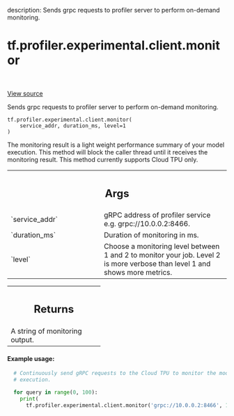 description: Sends grpc requests to profiler server to perform on-demand monitoring.

<div itemscope itemtype="http://developers.google.com/ReferenceObject">
<meta itemprop="name" content="tf.profiler.experimental.client.monitor" />
<meta itemprop="path" content="Stable" />
</div>

# tf.profiler.experimental.client.monitor

<!-- Insert buttons and diff -->

<table class="tfo-notebook-buttons tfo-api nocontent" align="left">

</table>

<a target="_blank" class="external" href="/code/stable/tensorflow/python/profiler/profiler_client.py">View source</a>



Sends grpc requests to profiler server to perform on-demand monitoring.

<pre class="devsite-click-to-copy prettyprint lang-py tfo-signature-link">
<code>tf.profiler.experimental.client.monitor(
    service_addr, duration_ms, level=1
)
</code></pre>



<!-- Placeholder for "Used in" -->

The monitoring result is a light weight performance summary of your model
execution. This method will block the caller thread until it receives the
monitoring result. This method currently supports Cloud TPU only.

<!-- Tabular view -->
 <table class="responsive fixed orange">
<colgroup><col width="214px"><col></colgroup>
<tr><th colspan="2"><h2 class="add-link">Args</h2></th></tr>

<tr>
<td>
`service_addr`
</td>
<td>
gRPC address of profiler service e.g. grpc://10.0.0.2:8466.
</td>
</tr><tr>
<td>
`duration_ms`
</td>
<td>
Duration of monitoring in ms.
</td>
</tr><tr>
<td>
`level`
</td>
<td>
Choose a monitoring level between 1 and 2 to monitor your job. Level
2 is more verbose than level 1 and shows more metrics.
</td>
</tr>
</table>



<!-- Tabular view -->
 <table class="responsive fixed orange">
<colgroup><col width="214px"><col></colgroup>
<tr><th colspan="2"><h2 class="add-link">Returns</h2></th></tr>
<tr class="alt">
<td colspan="2">
A string of monitoring output.
</td>
</tr>

</table>



#### Example usage:



```python
  # Continuously send gRPC requests to the Cloud TPU to monitor the model
  # execution.

  for query in range(0, 100):
    print(
      tf.profiler.experimental.client.monitor('grpc://10.0.0.2:8466', 1000))
```